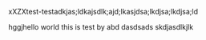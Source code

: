 xXZXtest-testadkjas;ldkajsdlk;ajd;lkasjdsa;lkdjsa;lkdjsa;ld



hggjhello world 
this is test by abd
dasdsads
skdjasdlkjlk
